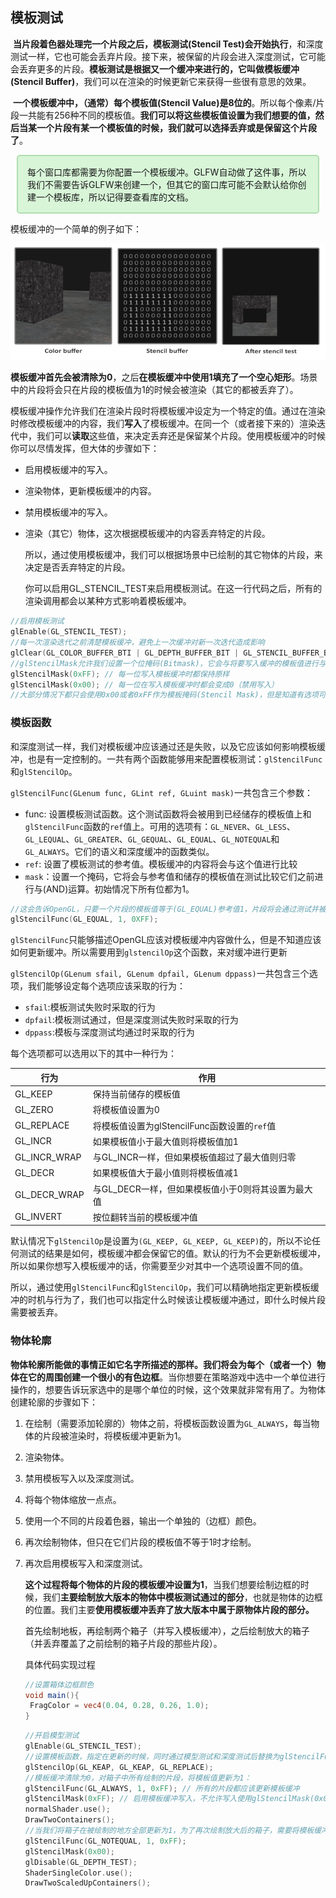 ## 模板测试

​		**当片段着色器处理完一个片段之后，模板测试(Stencil Test)会开始执行**，和深度测试一样，它也可能会丢弃片段。接下来，被保留的片段会进入深度测试，它可能会丢弃更多的片段。**模板测试是根据又一个缓冲来进行的，它叫做模板缓冲(Stencil Buffer)**，我们可以在渲染的时候更新它来获得一些很有意思的效果。

​		**一个模板缓冲中，（通常）每个模板值(Stencil Value)是8位的**。所以每个像素/片段一共能有256种不同的模板值。**我们可以将这些模板值设置为我们想要的值，然后当某一个片段有某一个模板值的时候，我们就可以选择丢弃或是保留这个片段了**。

<div style="border:2px solid #AFDFAF;background-color:#D8F5D8;margin:10px;padding:15px;border-radius:5px">每个窗口库都需要为你配置一个模板缓冲。GLFW自动做了这件事，所以我们不需要告诉GLFW来创建一个，但其它的窗口库可能不会默认给你创建一个模板库，所以记得要查看库的文档。</div>

模板缓冲的一个简单的例子如下：

![avatar](..\image\stencil_buffer.png)

​		**模板缓冲首先会被清除为0**，之后**在模板缓冲中使用1填充了一个空心矩形**。场景中的片段将会只在片段的模板值为1的时候会被渲染（其它的都被丢弃了）。

​		模板缓冲操作允许我们在渲染片段时将模板缓冲设定为一个特定的值。通过在渲染时修改模板缓冲的内容，我们**写入**了模板缓冲。在同一个（或者接下来的）渲染迭代中，我们可以**读取**这些值，来决定丢弃还是保留某个片段。使用模板缓冲的时候你可以尽情发挥，但大体的步骤如下：

- 启用模板缓冲的写入。

- 渲染物体，更新模板缓冲的内容。

- 禁用模板缓冲的写入。

- 渲染（其它）物体，这次根据模板缓冲的内容丢弃特定的片段。

  ​	所以，通过使用模板缓冲，我们可以根据场景中已绘制的其它物体的片段，来决定是否丢弃特定的片段。

  ​	你可以启用GL_STENCIL_TEST来启用模板测试。在这一行代码之后，所有的渲染调用都会以某种方式影响着模板缓冲。

```c++
//启用模板测试
glEnable(GL_STENCIL_TEST);
//每一次渲染迭代之前清楚模板缓冲，避免上一次缓冲对新一次迭代造成影响
glClear(GL_COLOR_BUFFER_BTI | GL_DEPTH_BUFFER_BIT | GL_STENCIL_BUFFER_BIT);
//glStencilMask允许我们设置一个位掩码(Bitmask)，它会与将要写入缓冲的模板值进行与(AND)运算。默认情况下设置的位掩码所有位都为1，不影响输出，但如果我们将它设置为0x00，写入缓冲的所有模板值最后都会变成0.这与深度测试中的glDepthMask(GL_FALSE)是等价的。
glStencilMask(0xFF); // 每一位写入模板缓冲时都保持原样
glStencilMask(0x00); // 每一位在写入模板缓冲时都会变成0（禁用写入）
//大部分情况下都只会使用0x00或者0xFF作为模板掩码(Stencil Mask)，但是知道有选项可以设置自定义的位掩码总是好的。
```

### 模板函数

和深度测试一样，我们对模板缓冲应该通过还是失败，以及它应该如何影响模板缓冲，也是有一定控制的。一共有两个函数能够用来配置模板测试：`glStencilFunc`和`glStencilOp`。

`glStencilFunc(GLenum func, GLint ref, GLuint mask)`一共包含三个参数：

- func: 设置模板测试函数。这个测试函数将会被用到已经储存的模板值上和`glStencilFunc`函数的`ref`值上。可用的选项有：`GL_NEVER`、`GL_LESS`、`GL_LEQUAL`、`GL_GREATER`、`GL_GEQUAL`、`GL_EQUAL`、`GL_NOTEQUAL`和`GL_ALWAYS`。它们的语义和深度缓冲的函数类似。
- `ref`: 设置了模板测试的参考值。模板缓冲的内容将会与这个值进行比较
- `mask`：设置一个掩码，它将会与参考值和储存的模板值在测试比较它们之前进行与(AND)运算。初始情况下所有位都为1。

```c++
//这会告诉OpenGL，只要一个片段的模板值等于(GL_EQUAL)参考值1，片段将会通过测试并被绘制，否则会被丢弃。
glStencilFunc(GL_EQUAL, 1, 0XFF);
```

`glStencilFunc`只能够描述OpenGL应该对模板缓冲内容做什么，但是不知道应该如何更新缓冲。所以需要用到`glstencilOp`这个函数，来对缓冲进行更新

`glStencilOp(GLenum sfail, GLenum dpfail, GLenum dppass)`一共包含三个选项，我们能够设定每个选项应该采取的行为：

- `sfail`:模板测试失败时采取的行为
- `dpfail`:模板测试通过，但是深度测试失败时采取的行为
- `dppass`:模板与深度测试均通过时采取的行为

每个选项都可以选用以下的其中一种行为：

| 行为         | 作用                                               |
| ------------ | -------------------------------------------------- |
| GL_KEEP      | 保持当前储存的模板值                               |
| GL_ZERO      | 将模板值设置为0                                    |
| GL_REPLACE   | 将模板值设置为glStencilFunc函数设置的`ref`值       |
| GL_INCR      | 如果模板值小于最大值则将模板值加1                  |
| GL_INCR_WRAP | 与GL_INCR一样，但如果模板值超过了最大值则归零      |
| GL_DECR      | 如果模板值大于最小值则将模板值减1                  |
| GL_DECR_WRAP | 与GL_DECR一样，但如果模板值小于0则将其设置为最大值 |
| GL_INVERT    | 按位翻转当前的模板缓冲值                           |

​		默认情况下`glStencilOp`是设置为`(GL_KEEP, GL_KEEP, GL_KEEP)`的，所以不论任何测试的结果是如何，模板缓冲都会保留它的值。默认的行为不会更新模板缓冲，所以如果你想写入模板缓冲的话，你需要至少对其中一个选项设置不同的值。

​		所以，通过使用`glStencilFunc`和`glStencilOp`，我们可以精确地指定更新模板缓冲的时机与行为了，我们也可以指定什么时候该让模板缓冲通过，即什么时候片段需要被丢弃。

### 物体轮廓

​		**物体轮廓所能做的事情正如它名字所描述的那样。我们将会为每个（或者一个）物体在它的周围创建一个很小的有色边框**。当你想要在策略游戏中选中一个单位进行操作的，想要告诉玩家选中的是哪个单位的时候，这个效果就非常有用了。为物体创建轮廓的步骤如下：

1. 在绘制（需要添加轮廓的）物体之前，将模板函数设置为`GL_ALWAYS`，每当物体的片段被渲染时，将模板缓冲更新为1。

2. 渲染物体。

3. 禁用模板写入以及深度测试。

4. 将每个物体缩放一点点。

5. 使用一个不同的片段着色器，输出一个单独的（边框）颜色。

6. 再次绘制物体，但只在它们片段的模板值不等于1时才绘制。

7. 再次启用模板写入和深度测试。

   ​		**这个过程将每个物体的片段的模板缓冲设置为1**，当我们想要绘制边框的时候，我们**主要绘制放大版本的物体中模板测试通过的部分**，也就是物体的边框的位置。我们主要**使用模板缓冲丢弃了放大版本中属于原物体片段的部分。**

   首先绘制地板，再绘制两个箱子（并写入模板缓冲），之后绘制放大的箱子（并丢弃覆盖了之前绘制的箱子片段的那些片段）。

   具体代码实现过程

   ```glsl
   //设置箱体边框颜色
   void main(){
   	FragColor = vec4(0.04, 0.28, 0.26, 1.0);
   }
   ```

   ```c++
   //开启模型测试
   glEnable(GL_STENCIL_TEST);
   //设置模板函数，指定在更新的时候，同时通过模型测试和深度测试后替换为glStencilFunc函数中的ref参数,不同时通过时就保留原值
   glStencilOp(GL_KEAP, GL_KEAP, GL_REPLACE);
   //模板缓冲清除为0，对箱子中所有绘制的片段，将模板值更新为1：
   glStencilFunc(GL_ALWAYS, 1, 0xFF); // 所有的片段都应该更新模板缓冲
   glStencilMask(0xFF); // 启用模板缓冲写入，不允许写入使用glStencilMask(0x00)
   normalShader.use();
   DrawTwoContainers();
   //当我们将箱子在被绘制的地方全部更新为1，为了再次绘制放大后的箱子，需要将模板缓冲禁止写入
   glStencilFunc(GL_NOTEQUAL, 1, 0xFF);
   glStencilMask(0x00);
   glDisable(GL_DEPTH_TEST);
   ShaderSingleColor.use();
   DrawTwoScaledUpContainers();
   
   ```

   

